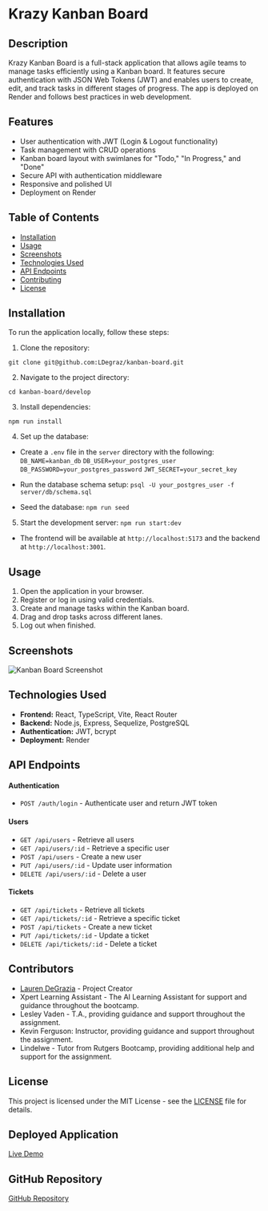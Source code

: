 # Krazy Kanban Board

## Description

Krazy Kanban Board is a full-stack application that allows agile teams to manage tasks efficiently using a Kanban board. It features secure authentication with JSON Web Tokens (JWT) and enables users to create, edit, and track tasks in different stages of progress. The app is deployed on Render and follows best practices in web development.

## Features

- User authentication with JWT (Login & Logout functionality)
- Task management with CRUD operations
- Kanban board layout with swimlanes for "Todo," "In Progress," and "Done"
- Secure API with authentication middleware
- Responsive and polished UI
- Deployment on Render

## Table of Contents

- [Installation](#installation)
- [Usage](#usage)
- [Screenshots](#screenshots)
- [Technologies Used](#technologies-used)
- [API Endpoints](#api-endpoints)
- [Contributing](#contributing)
- [License](#license)

## Installation

To run the application locally, follow these steps:
1. Clone the repository:

`git clone git@github.com:LDegraz/kanban-board.git`

2. Navigate to the project directory:

`cd kanban-board/develop`

3. Install dependencies:

`npm run install`

4. Set up the database:

- Create a `.env` file in the `server` directory with the following:
`DB_NAME=kanban_db`
`DB_USER=your_postgres_user`
`DB_PASSWORD=your_postgres_password`
`JWT_SECRET=your_secret_key`

- Run the database schema setup:
`psql -U your_postgres_user -f server/db/schema.sql`

- Seed the database:
`npm run seed`


5. Start the development server:
`npm run start:dev`

- The frontend will be available at `http://localhost:5173` and the backend at `http://localhost:3001`.

## Usage

1. Open the application in your browser.
2. Register or log in using valid credentials.
3. Create and manage tasks within the Kanban board.
4. Drag and drop tasks across different lanes.
5. Log out when finished.

## Screenshots
![Kanban Board Screenshot](?????)

## Technologies Used

- **Frontend:** React, TypeScript, Vite, React Router
- **Backend:** Node.js, Express, Sequelize, PostgreSQL
- **Authentication:** JWT, bcrypt
- **Deployment:** Render

## API Endpoints

#### Authentication
- `POST /auth/login` - Authenticate user and return JWT token

#### Users
- `GET /api/users` - Retrieve all users
- `GET /api/users/:id` - Retrieve a specific user
- `POST /api/users` - Create a new user
- `PUT /api/users/:id` - Update user information
- `DELETE /api/users/:id` - Delete a user

#### Tickets
- `GET /api/tickets` - Retrieve all tickets
- `GET /api/tickets/:id` - Retrieve a specific ticket
- `POST /api/tickets` - Create a new ticket
- `PUT /api/tickets/:id` - Update a ticket
- `DELETE /api/tickets/:id` - Delete a ticket

## Contributors

- [Lauren DeGrazia](https://github.com/LDegraz) - Project Creator
- Xpert Learning Assistant - The AI Learning Assistant for support and guidance throughout the bootcamp.
- Lesley Vaden - T.A., providing guidance and support throughout the assignment. 
- Kevin Ferguson: Instructor, providing guidance and support throughout the assignment.
- Lindelwe - Tutor from Rutgers Bootcamp, providing additional help and support for the assignment.

## License

This project is licensed under the MIT License - see the [LICENSE](LICENSE) file for details.

## Deployed Application

[Live Demo](https://kanban-board-3pas.onrender.com)

## GitHub Repository

[GitHub Repository](https://github.com/LDegraz/kanban-board.git)

